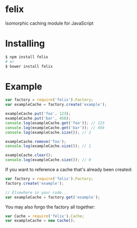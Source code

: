 # felix

Isomorphic caching module for JavaScript

# Installing

```bash
$ npm install felix
# or
$ bower install felix
```

# Example

```js
var factory = require('felix').Factory;
var exampleCache = factory.create('example');

exampleCache.put('foo', 123);
exampleCache.put('bar', 456);
console.log(exampleCache.get('foo')); // 123
console.log(exampleCache.get('bar')); // 456
console.log(exampleCache.size()); // 2

exampleCache.remove('foo');
console.log(exampleCache.size()); // 1

exampleCache.clear();
console.log(exampleCache.size()); // 0
```

If you want to reference a cache that's already been created:

```js
var factory = require('felix').Factory;
factory.create('example');

// Elsewhere in your code...
var exampleCache = factory.get('example');
```

You may also forgo the factory all together:

```js
var Cache = require('felix').Cache;
var exampleCache = new Cache();
```
